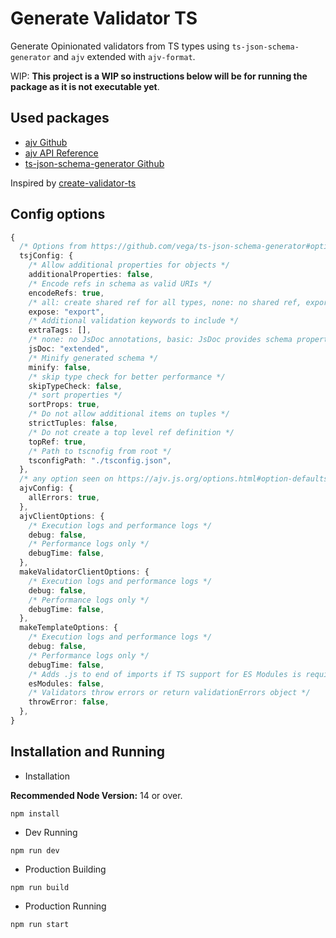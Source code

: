 # Generate Validator TS

Generate Opinionated validators from TS types using `ts-json-schema-generator` and `ajv` extended with `ajv-format`.

WIP: **This project is a WIP so instructions below will be for running the package as it is not executable yet**.

## Used packages

- [ajv Github](https://github.com/ajv-validator/ajv)
- [ajv API Reference](https://ajv.js.org/api.html)
- [ts-json-schema-generator Github](https://github.com/vega/ts-json-schema-generator)

Inspired by [create-validator-ts](https://github.com/azu/create-validator-ts)

## Config options

```ts
{
  /* Options from https://github.com/vega/ts-json-schema-generator#options */
  tsjConfig: {
    /* Allow additional properties for objects */
    additionalProperties: false,
    /* Encode refs in schema as valid URIs */
    encodeRefs: true,
    /* all: create shared ref for all types, none: no shared ref, export: create shared ref only for exported types */
    expose: "export",
    /* Additional validation keywords to include */
    extraTags: [],
    /* none: no JsDoc annotations, basic: JsDoc provides schema properties, extended: read @nullable and @asType */
    jsDoc: "extended",
    /* Minify generated schema */
    minify: false,
    /* skip type check for better performance */
    skipTypeCheck: false,
    /* sort properties */
    sortProps: true,
    /* Do not allow additional items on tuples */
    strictTuples: false,
    /* Do not create a top level ref definition */
    topRef: true,
    /* Path to tscnofig from root */
    tsconfigPath: "./tsconfig.json",
  },
  /* any option seen on https://ajv.js.org/options.html#option-defaults */
  ajvConfig: {
    allErrors: true,
  },
  ajvClientOptions: {
    /* Execution logs and performance logs */
    debug: false,
    /* Performance logs only */
    debugTime: false,
  },
  makeValidatorClientOptions: {
    /* Execution logs and performance logs */
    debug: false,
    /* Performance logs only */
    debugTime: false,
  },
  makeTemplateOptions: {
    /* Execution logs and performance logs */
    debug: false,
    /* Performance logs only */
    debugTime: false,
    /* Adds .js to end of imports if TS support for ES Modules is required */
    esModules: false,
    /* Validators throw errors or return validationErrors object */
    throwError: false,
  },
}
```

## Installation and Running

- Installation

**Recommended Node Version:** 14 or over.

```
npm install
```

- Dev Running

```
npm run dev
```

- Production Building

```
npm run build
```

- Production Running

```
npm run start
```
